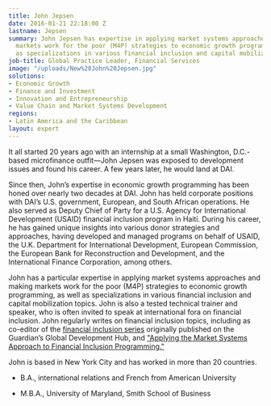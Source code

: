 ```yaml
---
title: John Jepsen
date: 2016-01-21 22:18:00 Z
lastname: Jepsen
summary: John Jepsen has expertise in applying market systems approaches and making
  markets work for the poor (M4P) strategies to economic growth programming, as well
  as specializations in various financial inclusion and capital mobilization topics.
job-title: Global Practice Leader, Financial Services
image: "/uploads/New%20John%20Jepsen.jpg"
solutions:
- Economic Growth
- Finance and Investment
- Innovation and Entrepreneurship
- Value Chain and Market Systems Development
regions:
- Latin America and the Caribbean
layout: expert
---
```


It all started 20 years ago with an internship at a small Washington, D.C.-based microfinance outfit—John Jepsen was exposed to development issues and found his career. A few years later, he would land at DAI.

Since then, John’s expertise in economic growth programming has been honed over nearly two decades at DAI. John has held corporate positions with DAI’s U.S. government, European, and South African operations. He also served as Deputy Chief of Party for a U.S. Agency for International Development (USAID) financial inclusion program in Haiti. During his career, he has gained unique insights into various donor strategies and approaches, having developed and managed programs on behalf of USAID, the U.K. Department for International Development, European Commission, the European Bank for Reconstruction and Development, and the International Finance Corporation, among others.

John has a particular expertise in applying market systems approaches and making markets work for the poor (M4P) strategies to economic growth programming, as well as specializations in various financial inclusion and capital mobilization topics.  John is also a tested technical trainer and speaker, who is often invited to speak at international fora on financial inclusion. John regularly writes on financial inclusion topics, including as co-editor of the [financial inclusion series](http://dai-global-developments.com/developments/financial-inclusion/?utm_source=daidotcom) originally published on the Guardian’s Global Development Hub, and ["Applying the Market Systems Approach to Financial Inclusion Programming."](http://dai-global-developments.com/articles/applying-market-systems-approaches-to-financial-inclusion-projects/?utm_source=daidotcom)

John is based in New York City and has worked in more than 20 countries.

* B.A., international relations and French from American University

* M.B.A., University of Maryland, Smith School of Business
